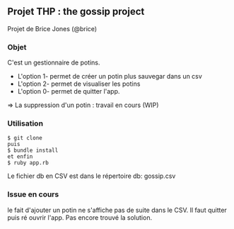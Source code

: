 ## Projet THP : the gossip project
Projet de Brice Jones (@brice)

### Objet

C'est un gestionnaire de potins.
* L'option 1- permet de créer un potin plus sauvegar dans un csv
* L'option 2- permet de visualiser les potins
* L'option 0- permet de quitter l'app.

=> La suppression d'un potin :  travail en cours (WIP)

### Utilisation

```
$ git clone 
puis 
$ bundle install
et enfin 
$ ruby app.rb
````

Le fichier db en CSV est dans le répertoire db: gossip.csv

### Issue en cours
le fait d'ajouter un potin ne s'affiche pas de suite dans le CSV. Il faut quitter puis ré ouvrir l'app.
Pas encore trouvé la solution.

